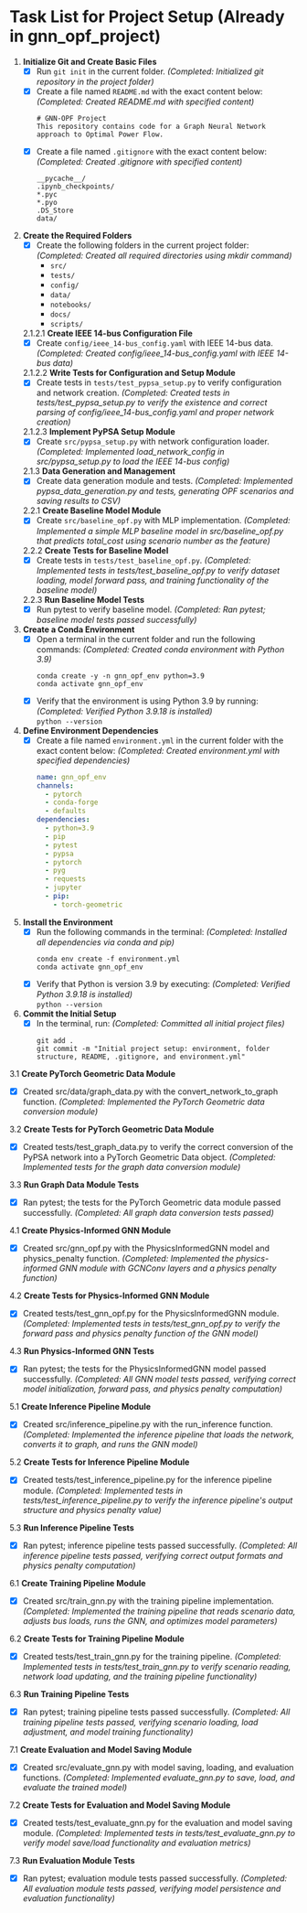 # Task List for Project Setup (Already in gnn_opf_project)

1. **Initialize Git and Create Basic Files**
   - [x] Run `git init` in the current folder. _(Completed: Initialized git repository in the project folder)_
   - [x] Create a file named `README.md` with the exact content below: _(Completed: Created README.md with specified content)_
     ```
     # GNN-OPF Project
     This repository contains code for a Graph Neural Network approach to Optimal Power Flow.
     ```
   - [x] Create a file named `.gitignore` with the exact content below: _(Completed: Created .gitignore with specified content)_
     ```
     __pycache__/
     .ipynb_checkpoints/
     *.pyc
     *.pyo
     .DS_Store
     data/
     ```

2. **Create the Required Folders**
   - [x] Create the following folders in the current project folder: _(Completed: Created all required directories using mkdir command)_
     - `src/`
     - `tests/`
     - `config/`
     - `data/`
     - `notebooks/`
     - `docs/`
     - `scripts/`

   2.1.2.1 **Create IEEE 14-bus Configuration File**
   - [x] Create `config/ieee_14-bus_config.yaml` with IEEE 14-bus data. _(Completed: Created config/ieee_14-bus_config.yaml with IEEE 14-bus data)_

   2.1.2.2 **Write Tests for Configuration and Setup Module**
   - [x] Create tests in `tests/test_pypsa_setup.py` to verify configuration and network creation. _(Completed: Created tests in tests/test_pypsa_setup.py to verify the existence and correct parsing of config/ieee_14-bus_config.yaml and proper network creation)_

   2.1.2.3 **Implement PyPSA Setup Module**
   - [x] Create `src/pypsa_setup.py` with network configuration loader. _(Completed: Implemented load_network_config in src/pypsa_setup.py to load the IEEE 14-bus config)_

   2.1.3 **Data Generation and Management**
   - [x] Create data generation module and tests. _(Completed: Implemented pypsa_data_generation.py and tests, generating OPF scenarios and saving results to CSV)_

   2.2.1 **Create Baseline Model Module**
   - [x] Create `src/baseline_opf.py` with MLP implementation. _(Completed: Implemented a simple MLP baseline model in src/baseline_opf.py that predicts total_cost using scenario number as the feature)_

   2.2.2 **Create Tests for Baseline Model**
   - [x] Create tests in `tests/test_baseline_opf.py`. _(Completed: Implemented tests in tests/test_baseline_opf.py to verify dataset loading, model forward pass, and training functionality of the baseline model)_

   2.2.3 **Run Baseline Model Tests**
   - [x] Run pytest to verify baseline model. _(Completed: Ran pytest; baseline model tests passed successfully)_

3. **Create a Conda Environment**
   - [x] Open a terminal in the current folder and run the following commands: _(Completed: Created conda environment with Python 3.9)_
     ```
     conda create -y -n gnn_opf_env python=3.9
     conda activate gnn_opf_env
     ```
   - [x] Verify that the environment is using Python 3.9 by running: _(Completed: Verified Python 3.9.18 is installed)_  
     `python --version`

4. **Define Environment Dependencies**
   - [x] Create a file named `environment.yml` in the current folder with the exact content below: _(Completed: Created environment.yml with specified dependencies)_
     ```yaml
     name: gnn_opf_env
     channels:
       - pytorch
       - conda-forge
       - defaults
     dependencies:
       - python=3.9
       - pip
       - pytest
       - pypsa
       - pytorch
       - pyg
       - requests
       - jupyter
       - pip:
         - torch-geometric
     ```

5. **Install the Environment**
   - [x] Run the following commands in the terminal: _(Completed: Installed all dependencies via conda and pip)_
     ```
     conda env create -f environment.yml
     conda activate gnn_opf_env
     ```
   - [x] Verify that Python is version 3.9 by executing: _(Completed: Verified Python 3.9.18 is installed)_  
     `python --version`

6. **Commit the Initial Setup**
   - [x] In the terminal, run: _(Completed: Committed all initial project files)_
     ```
     git add .
     git commit -m "Initial project setup: environment, folder structure, README, .gitignore, and environment.yml"
     ```

3.1 **Create PyTorch Geometric Data Module**
- [x] Created src/data/graph_data.py with the convert_network_to_graph function. _(Completed: Implemented the PyTorch Geometric data conversion module)_

3.2 **Create Tests for PyTorch Geometric Data Module**
- [x] Created tests/test_graph_data.py to verify the correct conversion of the PyPSA network into a PyTorch Geometric Data object. _(Completed: Implemented tests for the graph data conversion module)_

3.3 **Run Graph Data Module Tests**
- [x] Ran pytest; the tests for the PyTorch Geometric data module passed successfully. _(Completed: All graph data conversion tests passed)_

4.1 **Create Physics-Informed GNN Module**
- [x] Created src/gnn_opf.py with the PhysicsInformedGNN model and physics_penalty function. _(Completed: Implemented the physics-informed GNN module with GCNConv layers and a physics penalty function)_

4.2 **Create Tests for Physics-Informed GNN Module**
- [x] Created tests/test_gnn_opf.py for the PhysicsInformedGNN module. _(Completed: Implemented tests in tests/test_gnn_opf.py to verify the forward pass and physics penalty function of the GNN model)_

4.3 **Run Physics-Informed GNN Tests**
- [x] Ran pytest; the tests for the PhysicsInformedGNN model passed successfully. _(Completed: All GNN model tests passed, verifying correct model initialization, forward pass, and physics penalty computation)_

5.1 **Create Inference Pipeline Module**
- [x] Created src/inference_pipeline.py with the run_inference function. _(Completed: Implemented the inference pipeline that loads the network, converts it to graph, and runs the GNN model)_

5.2 **Create Tests for Inference Pipeline Module**
- [x] Created tests/test_inference_pipeline.py for the inference pipeline module. _(Completed: Implemented tests in tests/test_inference_pipeline.py to verify the inference pipeline's output structure and physics penalty value)_

5.3 **Run Inference Pipeline Tests**
- [x] Ran pytest; inference pipeline tests passed successfully. _(Completed: All inference pipeline tests passed, verifying correct output formats and physics penalty computation)_

6.1 **Create Training Pipeline Module**
- [x] Created src/train_gnn.py with the training pipeline implementation. _(Completed: Implemented the training pipeline that reads scenario data, adjusts bus loads, runs the GNN, and optimizes model parameters)_

6.2 **Create Tests for Training Pipeline Module**
- [x] Created tests/test_train_gnn.py for the training pipeline. _(Completed: Implemented tests in tests/test_train_gnn.py to verify scenario reading, network load updating, and the training pipeline functionality)_

6.3 **Run Training Pipeline Tests**
- [x] Ran pytest; training pipeline tests passed successfully. _(Completed: All training pipeline tests passed, verifying scenario loading, load adjustment, and model training functionality)_

7.1 **Create Evaluation and Model Saving Module**
- [x] Created src/evaluate_gnn.py with model saving, loading, and evaluation functions. _(Completed: Implemented evaluate_gnn.py to save, load, and evaluate the trained model)_

7.2 **Create Tests for Evaluation and Model Saving Module**
- [x] Created tests/test_evaluate_gnn.py for the evaluation and model saving module. _(Completed: Implemented tests in tests/test_evaluate_gnn.py to verify model save/load functionality and evaluation metrics)_

7.3 **Run Evaluation Module Tests**
- [x] Ran pytest; evaluation module tests passed successfully. _(Completed: All evaluation module tests passed, verifying model persistence and evaluation functionality)_ 